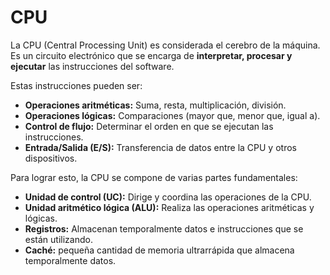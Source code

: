 # CPU
La CPU (Central Processing Unit) es considerada el cerebro de la máquina. Es un circuito electrónico que se encarga de **interpretar, procesar y ejecutar** las instrucciones del software.

Estas instrucciones pueden ser:
- **Operaciones aritméticas:** Suma, resta, multiplicación, división.
- **Operaciones lógicas:** Comparaciones (mayor que, menor que, igual a).
- **Control de flujo:** Determinar el orden en que se ejecutan las instrucciones.
- **Entrada/Salida (E/S):** Transferencia de datos entre la CPU y otros dispositivos.

Para lograr esto, la CPU se compone de varias partes fundamentales:
- **Unidad de control (UC):** Dirige y coordina las operaciones de la CPU.
- **Unidad aritmético lógica (ALU):** Realiza las operaciones aritméticas y lógicas.
- **Registros:** Almacenan temporalmente datos e instrucciones que se están utilizando.
- **Caché:** pequeña cantidad de memoria ultrarrápida que almacena temporalmente datos.